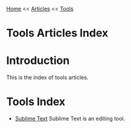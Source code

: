 [Home](../../index.md) << [Articles](../index.md) << [Tools](index.md)

# Tools Articles Index

# Introduction

This is the index of tools articles.

# Tools Index

- [Sublime Text](#sublime-text/index.md)
    Sublime Text is an editing tool.

